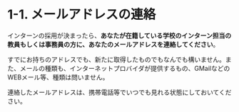 # 1-1. メールアドレスの連絡
インターンの採用が決まったら、**あなたが在籍している学校のインターン担当の教員もしくは事務員の方に、あなたのメールアドレスを連絡してください**。

すでにお持ちのアドレスでも、新たに取得したものでもなんでも構いません。また、メールの種類も、インターネットプロバイダが提供するもの、GMailなどのWEBメール等、種類は問いません。

連絡したメールアドレスは、携帯電話等でいつでも見れる状態にしておいてください。

